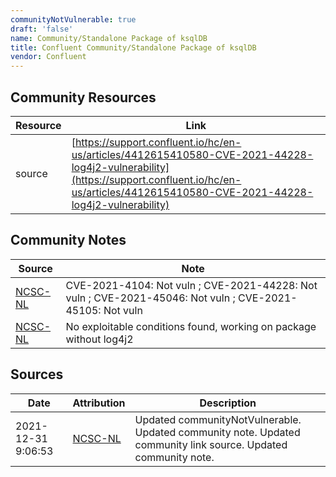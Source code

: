 ```yaml
---
communityNotVulnerable: true
draft: 'false'
name: Community/Standalone Package of ksqlDB
title: Confluent Community/Standalone Package of ksqlDB
vendor: Confluent
---
```



## Community Resources
| Resource | Link |
| --- | --- |
| source | [https://support.confluent.io/hc/en-us/articles/4412615410580-CVE-2021-44228-log4j2-vulnerability](https://support.confluent.io/hc/en-us/articles/4412615410580-CVE-2021-44228-log4j2-vulnerability) |

## Community Notes
| Source | Note |
| --- | --- |
| [NCSC-NL](https://github.com/NCSC-NL/log4shell/blob/main/software/README.md) | CVE-2021-4104: Not vuln ; CVE-2021-44228: Not vuln ; CVE-2021-45046: Not vuln ; CVE-2021-45105: Not vuln </ul> |
| [NCSC-NL](https://github.com/NCSC-NL/log4shell/blob/main/software/README.md) | No exploitable conditions found, working on package without log4j2 |

## Sources
| Date | Attribution | Description |
| --- | --- | --- |
| 2021-12-31 9:06:53 | [NCSC-NL](https://github.com/NCSC-NL/log4shell/blob/main/software/README.md) | Updated communityNotVulnerable. Updated community note. Updated community link source. Updated community note.  |
